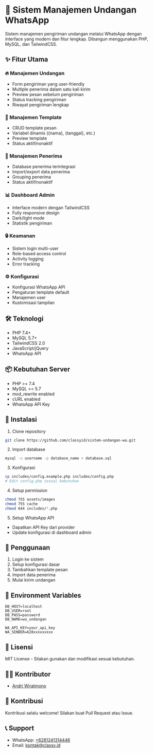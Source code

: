 # 📨 Sistem Manajemen Undangan WhatsApp

Sistem manajemen pengiriman undangan melalui WhatsApp dengan interface yang modern dan fitur lengkap. Dibangun menggunakan PHP, MySQL, dan TailwindCSS.

## ✨ Fitur Utama

### 🔥 Manajemen Undangan
- Form pengiriman yang user-friendly
- Multiple penerima dalam satu kali kirim
- Preview pesan sebelum pengiriman
- Status tracking pengiriman
- Riwayat pengiriman lengkap

### 📝 Manajemen Template
- CRUD template pesan
- Variabel dinamis ({nama}, {tanggal}, etc.)
- Preview template
- Status aktif/nonaktif

### 👥 Manajemen Penerima
- Database penerima terintegrasi
- Import/export data penerima
- Grouping penerima
- Status aktif/nonaktif

### 📊 Dashboard Admin
- Interface modern dengan TailwindCSS
- Fully responsive design
- Dark/light mode
- Statistik pengiriman

### 🔒 Keamanan
- Sistem login multi-user
- Role-based access control
- Activity logging
- Error tracking

### ⚙️ Konfigurasi
- Konfigurasi WhatsApp API
- Pengaturan template default
- Manajemen user
- Kustomisasi tampilan

## 🛠️ Teknologi

- PHP 7.4+
- MySQL 5.7+
- TailwindCSS 2.0
- JavaScript/jQuery
- WhatsApp API

## 📦 Kebutuhan Server

- PHP >= 7.4
- MySQL >= 5.7
- mod_rewrite enabled
- cURL enabled
- WhatsApp API Key

## 🚀 Instalasi

1. Clone repository
```bash
git clone https://github.com/classyid/sistem-undangan-wa.git
```

2. Import database
```bash
mysql -u username -p database_name < database.sql
```

3. Konfigurasi
```bash
cp includes/config.example.php includes/config.php
# Edit config.php sesuai kebutuhan
```

4. Setup permission
```bash
chmod 755 assets/images
chmod 755 cache
chmod 644 includes/*.php
```

5. Setup WhatsApp API
- Dapatkan API Key dari provider
- Update konfigurasi di dashboard admin

## 🎯 Penggunaan

1. Login ke sistem
2. Setup konfigurasi dasar
3. Tambahkan template pesan
4. Import data penerima
5. Mulai kirim undangan

## 🔑 Environment Variables

```env
DB_HOST=localhost
DB_USER=root
DB_PASS=password
DB_NAME=wa_undangan

WA_API_KEY=your_api_key
WA_SENDER=628xxxxxxxxx
```

## 📝 Lisensi

MIT License - Silakan gunakan dan modifikasi sesuai kebutuhan.

## 👨‍💻 Kontributor

- [Andri Wiratmono](https://github.com/classyid)

## 🤝 Kontribusi

Kontribusi selalu welcome! Silakan buat Pull Request atau Issue.

## 📞 Support

- WhatsApp: [+6281241314446](https://wa.me/6281241314446)
- Email: [kontak@classy.id](mailto:kontak@classy.id)
